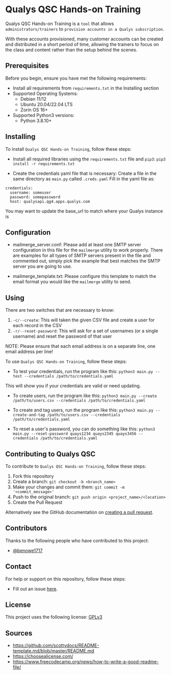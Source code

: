 # Qualys QSC Hands-on Training

Qualys QSC Hands-on Training is a `tool` that allows `administrators/trainers` to `provision accounts in a Qualys subscription`.

With these accounts provisioned, many customer accounts can be created and distributed in a short period of time, allowing the trainers to focus on the class and content rather than the setup behind the scenes.

## Prerequisites

Before you begin, ensure you have met the following requirements:

- Install all requirements from `requirements.txt` in the Installing section
- Supported Operating Systems:
  - Debian 11/12
  - Ubuntu 20.04/22.04 LTS
  - Zorin OS 16+
- Supported Python3 versions:
  - Python 3.8.10+

## Installing

To install `Qualys QSC Hands-on Training`, follow these steps:

- Install all required libraries using the `requirements.txt` file and `pip3`:
`pip3 install -r requirements.txt`

- Create the credentials yaml file that is necessary:
Create a file in the same directory as `main.py` called `.creds.yaml`
Fill in the yaml file as:
```
credentials:
  username: someuser
  password: somepassword
  host: qualysapi.qg4.apps.qualys.com
```

You may want to update the base_url to match where your Qualys instance is

## Configuration

- mailmerge_server.conf: Please add at least one SMTP server configuration in this file for the `mailmerge` utility to work properly. There are examples for all types of SMTP servers present in the file and commented out, simply pick the example that best matches the SMTP server you are going to use.

- mailmerge_template.txt: Please configure this template to match the email format you would like the `mailmerge` utility to send.

## Using

There are two switches that are necessary to know:
1. `-c/--create`: This will taken the given CSV file and create a user for each record in the CSV
2. `-r/--reset-password`: This will ask for a set of usernames (or a single username) and reset the password of that user

NOTE: Please ensure that each email address is on a separate line, one email address per line!

To use `Qualys QSC Hands-on Training`, follow these steps:

- To test your credentials, run the program like this:
`python3 main.py --test --credentials /path/to/credentials.yaml`

This will show you if your credentials are valid or need updating.

- To create users, run the program like this:
`python3 main.py --create /path/to/users.csv --credentials /path/to/credentials.yaml`

- To create and tag users, run the program like this:
`python3 main.py --create-and-tag /path/to/users.csv --credentials /path/to/credentials.yaml`

- To reset a user's password, you can do something like this:
`python3 main.py --reset-password quays1234 quays2345 quays3456 --credentials /path/to/credentials.yaml`

## Contributing to Qualys QSC

To contribute to `Qualys QSC Hands-on Training`, follow these steps:

1. Fork this repository
2. Create a branch: `git checkout -b <branch_name>`
3. Make your changes and commit them: `git commit -m '<commit_message>'`
4. Push to the original branch: `git push origin <project_name>/<location>`
5. Create the Pull Request

Alternatively see the GitHub documentation on [creating a pull request](https://help.github.com/en/github/collaborating-with-issues-and-pull-requests/creating-a-pull-request).

## Contributors

Thanks to the following people who have contributed to this project:

- [@benowe1717](https://github.com/benowe1717)

## Contact

For help or support on this repository, follow these steps:

- Fill out an issue [here](https://github.com/benowe1717/qualys-qsc/issues).

## License

This project uses the following license: [GPLv3](https://choosealicense.com/licenses/gpl-3.0/)

## Sources

- https://github.com/scottydocs/README-template.md/blob/master/README.md
- https://choosealicense.com/
- https://www.freecodecamp.org/news/how-to-write-a-good-readme-file/
